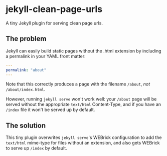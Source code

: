 jekyll-clean-page-urls
======================

A tiny Jekyll plugin for serving clean page urls.

## The problem

Jekyll can easily build static pages without the .html extension by including a permalink in your YAML front matter:

```yaml
---
permalink: "about"
---
```

Note that this correctly produces a page with the filename `/about`, *not* `/about/index.html`.

However, running `jekyll serve` won't work well: your `/about` page will be served without the appropriate `text/html` Content-Type, and if you have an `/index` file it won't be served up by default.

## The solution

This tiny plugin overwrites `jekyll serve`'s WEBrick configuration to add the `text/html` mime-type for files without an extension, and also gets WEBrick to serve up `/index` by default.
